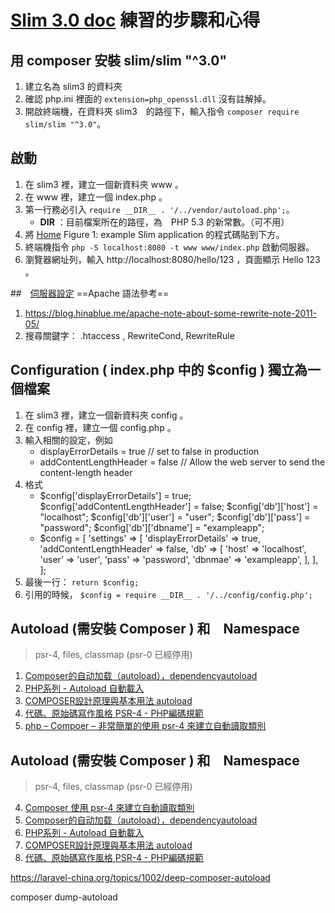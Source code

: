 # [Slim 3.0 doc](https://www.slimframework.com/docs/) 練習的步驟和心得

## 用 composer 安裝 slim/slim "^3.0"
1. 建立名為 slim3 的資料夾
2. 確認 php.ini 裡面的 `extension=php_openssl.dll` 沒有註解掉。
3. 開啟終端機，在資料夾 slim3　的路徑下，輸入指令 `composer require slim/slim "^3.0"`。

## 啟動
1. 在 slim3 裡，建立一個新資料夾 www 。
2. 在 www 裡，建立一個 index.php 。
3. 第一行務必引入  `require __DIR__ . '/../vendor/autoload.php';`。
    * __DIR__ ：目前檔案所在的路徑，為　PHP 5.3 的新常數。（可不用）
4. 將 [Home](https://www.slimframework.com/docs/) Figure 1: example Slim application 的程式碼貼到下方。
5. 終端機指令 `php -S localhost:8080 -t www www/index.php` 啟動伺服器。
6. 瀏覽器網址列，輸入 http://localhost:8080/hello/123 ，頁面顯示 Hello 123 。

##　[伺服器設定](https://www.slimframework.com/docs/start/web-servers.html)
==Apache 語法參考==
1. https://blog.hinablue.me/apache-note-about-some-rewrite-note-2011-05/
2. 搜尋關鍵字： .htaccess , RewriteCond, RewriteRule

## Configuration ( index.php 中的 $config ) 獨立為一個檔案
1. 在 slim3 裡，建立一個新資料夾 config 。
2. 在 config 裡，建立一個 config.php 。
3. 輸入相關的設定，例如
    * displayErrorDetails = true  // set to false in production
    * addContentLengthHeader = false  // Allow the web server to send the content-length header
4. 格式
    * $config['displayErrorDetails'] = true;
      $config['addContentLengthHeader'] = false;
      $config['db']['host']   = "localhost";
      $config['db']['user']   = "user";
      $config['db']['pass']   = "password";
      $config['db']['dbname'] = "exampleapp";
    * $config = [
        'settings' => [
            'displayErrorDetails' => true,
            'addContentLengthHeader' => false,
            'db' => [
                'host' => 'localhost',
                'user' => 'user',
                'pass' => 'password',
                'dbnmae' => 'exampleapp',
            ],
        ],
    ];
5. 最後一行： ` return $config; `
6. 引用的時候， `$config = require __DIR__ . '/../config/config.php';`


## Autoload (需安裝 Composer ) 和　Namespace
> psr-4, files, classmap (psr-0 已經停用)
1. [Composer的自动加载（autoload），dependencyautoload](http://www.bkjia.com/PHPjc/865616.html)
1. [PHP系列 - Autoload 自動載入](http://justericgg.logdown.com/posts/196891-php-series-autoload)
2. [COMPOSER設計原理與基本用法 autoload](http://blog.turn.tw/?tag=autoload)
3. [代碼、原始碼寫作風格 PSR-4 - PHP編碼規範](http://blog.webgolds.com/view/230#PSR-4)
4. [php – Compoer – 非常簡單的使用 psr-4 來建立自動讀取類別](http://jsnwork.kiiuo.com/archives/2618/php-compoer-%e9%9d%9e%e5%b8%b8%e7%b0%a1%e5%96%ae%e7%9a%84%e4%bd%bf%e7%94%a8-psr-4-%e4%be%86%e5%bb%ba%e7%ab%8b%e8%87%aa%e5%8b%95%e8%ae%80%e5%8f%96%e9%a1%9e%e5%88%a5)

## Autoload (需安裝 Composer ) 和　Namespace
> psr-4, files, classmap (psr-0 已經停用)
4. [Composer 使用 psr-4 來建立自動讀取類別](http://jsnwork.kiiuo.com/archives/2618/php-compoer-%e9%9d%9e%e5%b8%b8%e7%b0%a1%e5%96%ae%e7%9a%84%e4%bd%bf%e7%94%a8-psr-4-%e4%be%86%e5%bb%ba%e7%ab%8b%e8%87%aa%e5%8b%95%e8%ae%80%e5%8f%96%e9%a1%9e%e5%88%a5)
1. [Composer的自动加载（autoload），dependencyautoload](http://www.bkjia.com/PHPjc/865616.html)
1. [PHP系列 - Autoload 自動載入](http://justericgg.logdown.com/posts/196891-php-series-autoload)
2. [COMPOSER設計原理與基本用法 autoload](http://blog.turn.tw/?tag=autoload)
3. [代碼、原始碼寫作風格 PSR-4 - PHP編碼規範](http://blog.webgolds.com/view/230#PSR-4)

https://laravel-china.org/topics/1002/deep-composer-autoload

composer dump-autoload
